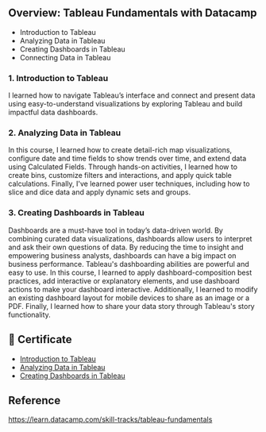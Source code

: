## Overview: Tableau Fundamentals with Datacamp

- Introduction to Tableau
- Analyzing Data in Tableau
- Creating Dashboards in Tableau
- Connecting Data in Tableau

### 1. Introduction to Tableau

I learned how to navigate Tableau’s interface and connect and present data using easy-to-understand visualizations by exploring Tableau and build impactful data dashboards.

### 2. Analyzing Data in Tableau

In this course, I learned how to create detail-rich map visualizations, configure date and time fields to show trends over time, and extend data using Calculated Fields. 
Through hands-on activities,  I learned how to create bins, customize filters and interactions, and apply quick table calculations. 
Finally, I've learned power user techniques, including how to slice and dice data and apply dynamic sets and groups.

### 3. Creating Dashboards in Tableau

Dashboards are a must-have tool in today’s data-driven world. By combining curated data visualizations, dashboards allow users to interpret and ask their own questions of data. By reducing the time to insight and empowering business analysts, dashboards can have a big impact on business performance.
Tableau's dashboarding abilities are powerful and easy to use. In this course, I learned to apply dashboard-composition best practices, add interactive or explanatory elements, and use dashboard actions to make your dashboard interactive. Additionally, I learned to modify an existing dashboard layout for mobile devices to share as an image or a PDF. Finally, I learned how to share your data story through Tableau's story functionality.

## 📜 Certificate

- [Introduction to Tableau](https://github.com/minji-mia/Tableau/blob/main/Datacamp/Datacamp%20Certificate/Introduction%20to%20Tableau%20certificate.pdf)
- [Analyzing Data in Tableau](https://github.com/minji-mia/Tableau/blob/main/Datacamp/Datacamp%20Certificate/Analyzing%20Data%20in%20Tableau%20certificate.pdf)
- [Creating Dashboards in Tableau](https://github.com/minji-mia/Tableau/blob/main/Datacamp/Datacamp%20Certificate/Creating%20Dashboards%20in%20Tableau%20certificate.pdf)

## Reference

https://learn.datacamp.com/skill-tracks/tableau-fundamentals

